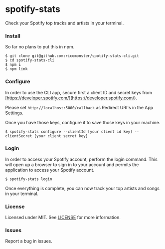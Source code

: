 # spotify-stats

Check your Spotify top tracks and artists in your terminal.

### Install

So far no plans to put this in npm.

```shell
$ git clone git@github.com:ricomonster/spotify-stats-cli.git
$ cd spotify-stats-cli
$ npm i
$ npm link
```

### Configure

In order to use the CLI app, secure first a client ID and secret keys from [https://developer.spotify.com/](https://developer.spotify.com/).

Please set `http://localhost:5000/callback` as Redirect URI's in the App Settings.

Once you have those keys, configure it to save those keys in your machine.

```shell
$ spotify-stats configure --clientId [your client id key] --clientSecret [your client secret key]
```

### Login

In order to access your Spotify account, perform the login command. This will open up a browser to sign in to your account and permits the application to access your Spotify account.

```shell
$ spotify-stats login
```

Once everything is complete, you can now track your top artists and songs in your terminal.

### License

Licensed under MIT. See [LICENSE](LICENSE) for more information.

### Issues

Report a bug in issues.
